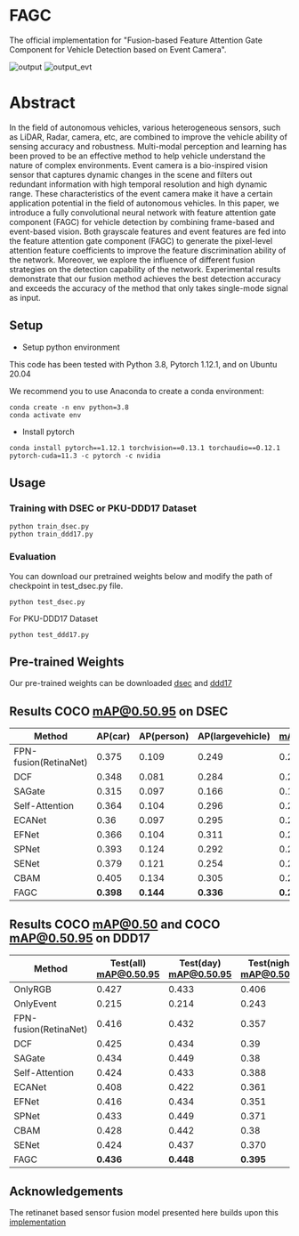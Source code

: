# FAGC

The official implementation for "Fusion-based Feature Attention Gate Component for Vehicle Detection based on Event Camera".

![output](https://github.com/HuCaoFighting/FRN/assets/66437581/63188281-6f24-4944-869f-029e4ac26bed)
![output_evt](https://github.com/HuCaoFighting/FRN/assets/66437581/f8e54dda-c623-4fda-91af-012fe24c22fe)

# Abstract
In the field of autonomous vehicles, various heterogeneous sensors, such as LiDAR, Radar, camera, etc, are combined to improve the vehicle ability of sensing accuracy and robustness. Multi-modal perception and learning has been proved to be an effective method to help vehicle understand the nature of complex environments. Event camera is a bio-inspired vision sensor that captures dynamic changes in the scene and filters out redundant information with high temporal resolution and high dynamic range. These characteristics of the event camera make it have a certain application potential in the field of autonomous vehicles. In this paper, we introduce a fully convolutional neural network with feature attention gate component (FAGC) for vehicle detection by combining frame-based and event-based vision. Both grayscale features and event features are fed into the feature attention gate component (FAGC) to generate the pixel-level attention feature coefficients to improve the feature discrimination ability of the network. Moreover, we explore the influence of different fusion strategies on the detection capability of the network. Experimental results demonstrate that our fusion method achieves the best detection accuracy and exceeds the accuracy of the method that only takes single-mode signal as input.

## Setup
- Setup python environment

This code has been tested with Python 3.8, Pytorch 1.12.1, and on Ubuntu 20.04

We recommend you to use Anaconda to create a conda environment:

```
conda create -n env python=3.8
conda activate env
```
- Install pytorch

```
conda install pytorch==1.12.1 torchvision==0.13.1 torchaudio==0.12.1 pytorch-cuda=11.3 -c pytorch -c nvidia
```

## Usage 
### Training with DSEC or PKU-DDD17 Dataset

```
python train_dsec.py
python train_ddd17.py
```
### Evaluation
You can download our pretrained weights below and modify the path of checkpoint in test_dsec.py file.
```
python test_dsec.py
```
For PKU-DDD17 Dataset
```
python test_ddd17.py
```

## Pre-trained Weights

Our pre-trained weights can be downloaded [dsec](https://drive.google.com/file/d/1wdC6UrZXG4sYU0Zvbtdk3EX3C5mPWaoK/view?usp=sharing) and [ddd17](https://drive.google.com/file/d/1DjIdpDD1lMHJ99S1_JSYHmPHmd7lSS-m/view?usp=sharing)

## Results COCO mAP@0.50.95 on DSEC 

| Method             | AP(car) | AP(person) | AP(largevehicle) | mAP@0.50.95 |
| ------------------ | ------- | ---------- | ---------------- | ----------- |
| FPN-fusion(RetinaNet) | 0.375   | 0.109      | 0.249            | 0.244       |
| DCF                | 0.348   | 0.081      | 0.284            | 0.238       |
| SAGate             | 0.315   | 0.097      | 0.166            | 0.193       |
| Self-Attention     | 0.364   | 0.104      | 0.296            | 0.255       |
| ECANet             | 0.36    | 0.097      | 0.295            | 0.251       |
| EFNet              | 0.366   | 0.104      | 0.311            | 0.260       |
| SPNet              | 0.393   | 0.124      | 0.292            | 0.276       |
| SENet              | 0.379   | 0.121      | 0.254            | 0.251       |
| CBAM               | 0.405   | 0.134      | 0.305            | 0.281       |
| FAGC               | **0.398**   | **0.144**      | **0.336**            | **0.293**       |

## Results COCO mAP@0.50 and COCO mAP@0.50.95 on DDD17
| Method                    | Test(all) mAP@0.50.95 | Test(day) mAP@0.50.95 | Test(night) mAP@0.50.95 | Test(all) mAP@0.50 | Test(day) mAP@0.50 | Test(night) mAP@0.50 |
| ------------------------- | --------------------- | --------------------- | ----------------------- | ------------------ | ------------------ | -------------------- |
| OnlyRGB                   | 0.427                 | 0.433                 | 0.406                   | 0.827              | 0.829              | 0.825                |
| OnlyEvent                 | 0.215        | 0.214     | 0.243       |0.465        | 0.436     | 0.600       |
| FPN-fusion(RetinaNet) | 0.416        | 0.432     | 0.357       |0.819       | 0.828    | 0.789      |
| DCF                   | 0.425        | 0.434     | 0.39        |0.834        | 0.842     | 0.804       |
| SAGate                | 0.434        | 0.449     | 0.38        |0.820        | 0.825     | 0.804       |
| Self-Attention        | 0.424        | 0.433     | 0.388       |0.826        | 0.834    | 0.811       |
| ECANet                | 0.408        | 0.422     | 0.361       |0.822        | 0.831     | 0.790      |
| EFNet                 | 0.416        | 0.434     | 0.351       |0.830        | 0.844     | 0.787       |
| SPNet                 | 0.433        | 0.449     | 0.371       |0.847        | 0.861     | 0.789       |
| CBAM                  | 0.428        | 0.442     | 0.38        |0.819        | 0.823     | 0.774    |
| SENet                 | 0.424        | 0.437     | 0.370       |0.816      | 0.827     | 0.243       |
| FAGC                      | **0.436**        | **0.448**     | **0.395**       |**0.852**        | **0.859**     | **0.826**       |


## Acknowledgements
The retinanet based sensor fusion model presented here builds upon this [implementation](https://github.com/abhishek1411/event-rgb-fusion/)
